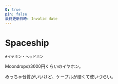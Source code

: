 ```yaml
---
Q: true
pin: false
最終更新日時: Invalid date
---
```

# Spaceship

`#イヤホン・ヘッドホン`

Moondropの3000円くらいのイヤホン。

めっちゃ音質がいいけど、ケーブルが硬くて使いづらい。